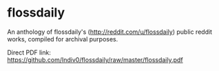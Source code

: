 flossdaily
==========

An anthology of flossdaily's (http://reddit.com/u/flossdaily) public reddit works, compiled for archival purposes.

Direct PDF link: https://github.com/Indiv0/flossdaily/raw/master/flossdaily.pdf
